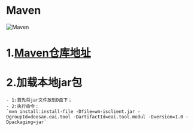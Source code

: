 # Maven
![Maven](http://mvnrepository.com/assets/images/392dffac024b9632664e6f2c0cac6fe5-logo.png)

# 1.[Maven仓库地址][maven]
# 2.加载本地jar包
	- 1:首先将jar文件放到D盘下；
	- 2:执行命令：
	`mvn install:install-file -Dfile=wm-isclient.jar -DgroupId=doosan.eai.tool -DartifactId=eai.tool.modul -Dversion=1.0 -Dpackaging=jar`
<!-- 链接地址 -->
[maven]:http://mvnrepository.com/
